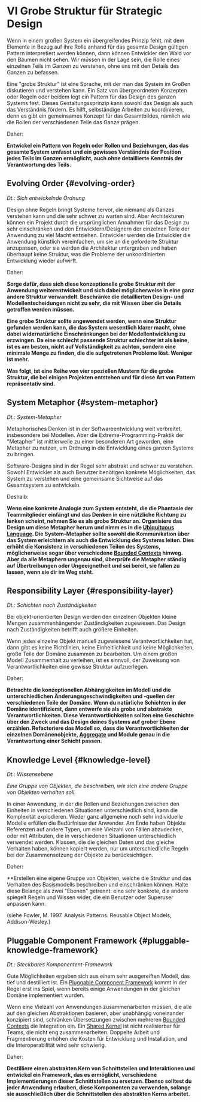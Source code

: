 # VI Grobe Struktur für Strategic Design

Wenn in einem großen System ein übergreifendes Prinzip fehlt, mit dem
Elemente in Bezug auf ihre Rolle anhand für das gesamte Design gültigen
Pattern interpretiert werden können, dann können Entwickler den Wald
vor den Bäumen nicht sehen. Wir müssen in der Lage sein, die Rolle
eines einzelnen Teils im Ganzen zu verstehen, ohne uns mit den Details
des Ganzen zu befassen.

Eine "grobe Struktur" ist eine Sprache, mit der man das System im
Großen diskutieren und verstehen kann.  Ein Satz von übergeordneten
Konzepten oder Regeln oder beidem legt ein Pattern für das Design des
ganzen Systems fest.  Dieses Gestaltungssprinzip kann sowohl das
Design als auch das Verständnis fördern.  Es hilft, selbständige
Arbeiten zu koordinieren, denn es gibt ein gemeinsames Konzept für das
Gesamtbildes, nämlich wie die Rollen der verschiedenen Teile das Ganze
prägen.

Daher:

**Entwickel ein Pattern von Regeln oder Rollen und Beziehungen, das
das gesamte System umfasst und ein gewisses Verständnis der Position
jedes Teils im Ganzen ermöglicht, auch ohne detaillierte Kenntnis der
Verantwortung des Teils.**

## Evolving Order {#evolving-order}

*Dt.: Sich entwickelnde Ordnung*

Design ohne Regeln bringt Systeme hervor, die niemand als Ganzes
verstehen kann und die sehr schwer zu warten sind.  Aber Architekturen
können ein Projekt durch die ursprünglichen Annahmen für das Design zu
sehr einschränken und den Entwicklern/Designern der einzelnen Teile
der Anwendung zu viel Macht entziehen.  Entwickler werden die
Entwickler die Anwendung künstlich vereinfachen, um sie an die
geforderte Struktur anzupassen, oder sie werden die Architektur
untergraben und haben überhaupt keine Struktur, was die Probleme der
unkoordinierten Entwicklung wieder aufwirft.

Daher:

**Sorge dafür, dass sich diese konzeptionelle grobe Struktur mit der
Anwendung weiterentwickelt und sich dabei möglicherweise in eine ganz
andere Struktur verwandelt.  Beschränke die detaillierten Design- und
Modellentscheidungen nicht zu sehr, die mit Wissen über die Details
getroffen werden müssen.**

**Eine grobe Struktur sollte angewendet werden, wenn eine Struktur
gefunden werden kann, die das System wesentlich klarer macht, ohne
dabei widernatürliche Einschränkungen bei der Modellentwicklung zu
erzwingen.  Da eine schlecht passende Struktur schlechter ist als
keine, ist es am besten, nicht auf Vollständigkeit zu achten, sondern
eine minimale Menge zu finden, die die aufgetretenen Probleme löst.
Weniger ist mehr.**

**Was folgt, ist eine Reihe von vier speziellen Mustern für die grobe
Struktur, die bei einigen Projekten entstehen und für diese Art von
Pattern repräsentativ sind.**

## System Metaphor {#system-metaphor}

*Dt.: System-Metapher*

Metaphorisches Denken ist in der Softwareentwicklung weit verbreitet,
insbesondere bei Modellen.  Aber die Extreme-Programming-Praktik der
"Metapher" ist mittlerweile zu einer besonderen Art geworden, eine
Metapher zu nutzen, um Ordnung in die Entwicklung eines ganzen Systems
zu bringen.

Software-Designs sind in der Regel sehr abstrakt und schwer zu
verstehen. Sowohl Entwickler als auch Benutzer benötigen konkrete
Möglichkeiten, das System zu verstehen und eine gemeinsame Sichtweise
auf das Gesamtsystem zu entwickeln.

Deshalb:

**Wenn eine konkrete Analogie zum System entsteht, die die Phantasie
der Teammitglieder einfängt und das Denken in eine nützliche Richtung
zu lenken scheint, nehmen Sie es als grobe Struktur an.  Organisiere
das Design um diese Metapher herum und nimm es in die [Ubiquituous
Language](#ubiquituous-language).  Die System-Metapher sollte sowohl
die Kommunikation über das System erleichtern als auch die Entwicklung
des Systems leiten.  Dies erhöht die Konsistenz in verschiedenen
Teilen des Systems, möglicherweise sogar über verschiedene [Bounded
Contexts](#bounded-context) hinweg.  Aber da alle Metaphern ungenau
sind, überprüfe die Metapher ständig auf Übertreibungen oder
Ungeeignetheit und sei bereit, sie fallen zu lassen, wenn sie dir im
Weg steht.**

## Responsibility Layer {#responsibility-layer}

*Dt.: Schichten nach Zuständigkeiten*

Bei objekt-orientierten Design werden den einzelnen Objekten kleine
Mengen zusammenhängender Zuständigkeiten zugewiesen.  Das Design nach
Zuständigkeiten betrifft auch größere Einheiten.

Wenn jedes einzelne Objekt manuell zugewiesene Verantwortlichkeiten
hat, dann gibt es keine Richtlinien, keine Einheitlichkeit und keine
Möglichkeiten, große Teile der Domäne zusammen zu bearbeiten.  Um
einem großen Modell Zusammenhalt zu verleihen, ist es sinnvoll, der
Zuweisung von Verantwortlichkeiten eine gewisse Struktur aufzuerlegen.

Daher:

**Betrachte die konzeptionellen Abhängigkeiten im Modell und die
unterschiedlichen Änderungsgeschwindigkeiten und -quellen der
verschiedenen Teile der Domäne.  Wenn du natürliche Schichten in der
Domäne identifizierst, dann entwerfe sie als grobe und abstrakte
Verantwortlichkeiten.  Diese Verantwortlichkeiten sollten eine
Geschichte über den Zweck und das Design deines Systems auf grober
Ebene erzählen.  Refactoriere das Modell so, dass die
Verantwortlichkeiten der einzelnen Domänenobjekte,
[Aggregate](#aggregate) und Module genau in die Verantwortung einer
Schicht passen.**

## Knowledge Level {#knowledge-level}

*Dt.: Wissensebene*

*Eine Gruppe von Objekten, die beschreiben, wie sich eine andere
Gruppe von Objekten verhalten soll.*

In einer Anwendung, in der die Rollen und Beziehungen zwischen den
Einheiten in verschiedenen Situationen unterschiedlich sind, kann die
Komplexität explodieren. Weder ganz allgemeine noch sehr individuelle
Modelle erfüllen die Bedürfnisse der Anwender.  Am Ende haben Objekte
Referenzen auf andere Typen, um eine Vielzahl von Fällen abzudecken,
oder mit Attributen, die in verschiedenen Situationen unterschiedlich
verwendet werden.  Klassen, die die gleichen Daten und das gleiche
Verhalten haben, können kopiert werden, nur um unterschiedliche Regeln
bei der Zusammensetzung der Objekte zu berücksichtigen.

Daher:

**Erstellen eine eigene Gruppe von Objekten, welche die Struktur und
das Verhalten des Basismodells beschreiben und einschränken können.
Halte diese Belange als zwei "Ebenen" getrennt: eine sehr
konkrete, die andere spiegelt Regeln und Wissen wider, die ein
Benutzer oder Superuser anpassen kann.

(siehe Fowler, M. 1997.  Analysis Patterns: Reusable Object Models,
Addison-Wesley.)

## Pluggable Component Framework {#pluggable-knowledge-framework}

*Dt.: Steckbares Komponentent-Framework*

Gute Möglichkeiten ergeben sich aus einem sehr ausgereiften Modell,
das tief und destilliert ist. Ein [Pluggable Component
Framework](#pluggable-knowledge-framework) kommt in der Regel erst ins
Spiel, wenn bereits einige Anwendungen in der gleichen Domäne
implementiert wurden.

Wenn eine Vielzahl von Anwendungen zusammenarbeiten müssen, die alle
auf den gleichen Abstraktionen basieren, aber unabhängig voneinander
konzipiert sind, schränken Übersetzungen zwischen mehreren [Bounded
Contexts](#bounded-context) die Integration ein.  Ein [Shared
Kernel](#shared-kerbnel) ist nicht realisierbar für Teams, die nicht
eng zusammenarbeiten.  Doppelte Arbeit und Fragmentierung erhöhen die
Kosten für Entwicklung und Installation, und die Interoperabilität
wird sehr schwierig.

Daher:

**Destilliere einen abstrakten Kern von Schnittstellen und
Interaktionen und entwickel ein Framework, das es ermöglicht,
verschiedene Implementierungen dieser Schnittstellen zu ersetzen.
Ebenso solltest du jeder Anwendung erlauben, diese Komponenten zu
verwenden, solange sie ausschließlich über die Schnittstellen des
abstrakten Kerns arbeitet.**
